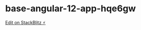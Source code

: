 # base-angular-12-app-hqe6gw

[Edit on StackBlitz ⚡️](https://stackblitz.com/edit/base-angular-12-app-hqe6gw)